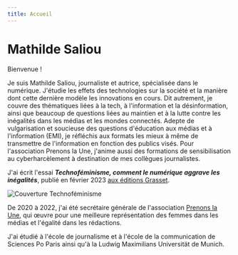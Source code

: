 ```yaml
---
title: Accueil
---
```

# Mathilde Saliou

Bienvenue !

Je suis Mathilde Saliou, journaliste et autrice, spécialisée dans le numérique. J'étudie les effets des technologies sur la société et la manière dont cette dernière modèle les innovations en cours. Dit autrement, je couvre des thématiques liées à la tech, à l'information et la désinformation, ainsi que beaucoup de questions liées au maintien et à la lutte contre les inégalités dans les médias et les mondes connectés.
Adepte de vulgarisation et soucieuse des questions d'éducation aux médias et à l'information (EMI), je réfléchis aux formats les mieux à même de transmettre de l'information en fonction des publics visés. Pour l'association Prenons la Une, j'anime aussi des formations de sensibilisation au cyberharcèlement à destination de mes collègues journalistes.

J'ai écrit l'essai **_Technoféminisme, comment le numérique aggrave les inégalités_**, publié en février 2023 [aux éditions Grasset](https://www.grasset.fr/livres/technofeminisme-9782246828822).

![Couverture Technoféminisme](https://github.com/mathildsl/test-website-repo-3796/blob/main/images/Technofeminisme_MathildeSaliou_small.jpeg?raw=true)

De 2020 à 2022, j'ai été secrétaire générale de l'association [Prenons la Une](https://prenonslaune.fr/), qui œuvre pour une meilleure représentation des femmes dans les médias et l'égalité dans les rédactions.

J'ai étudié à l'école de journalisme et à l'école de la communication de Sciences Po Paris ainsi qu'à la Ludwig Maximilians Universität de Munich.